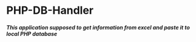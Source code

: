 # PHP-DB-Handler
##### This application supposed to get information from excel and paste it to local PHP database
